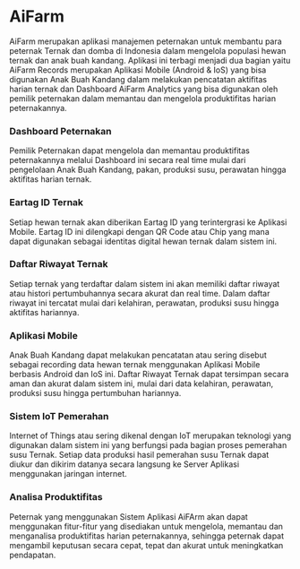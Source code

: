# AiFarm

AiFarm merupakan aplikasi manajemen peternakan untuk membantu para peternak Ternak dan domba di Indonesia dalam mengelola populasi hewan ternak dan anak buah kandang. Aplikasi ini terbagi menjadi dua bagian yaitu AiFarm Records merupakan Aplikasi Mobile (Android & IoS) yang bisa digunakan Anak Buah Kandang dalam melakukan pencatatan aktifitas harian ternak dan Dashboard AiFarm Analytics yang bisa digunakan oleh pemilik peternakan dalam memantau dan mengelola produktifitas harian peternakannya.


### Dashboard Peternakan
Pemilik Peternakan dapat mengelola dan memantau produktifitas peternakannya melalui Dashboard ini secara real time mulai dari pengelolaan Anak Buah Kandang, pakan, produksi susu, perawatan hingga aktifitas harian ternak.

### Eartag ID Ternak
Setiap hewan ternak akan diberikan Eartag ID yang terintergrasi ke Aplikasi Mobile. Eartag ID ini dilengkapi dengan QR Code atau Chip yang mana dapat digunakan sebagai identitas digital hewan ternak dalam sistem ini.

### Daftar Riwayat Ternak
Setiap ternak yang terdaftar dalam sistem ini akan memiliki daftar riwayat atau histori pertumbuhannya secara akurat dan real time. Dalam daftar riwayat ini tercatat mulai dari kelahiran, perawatan, produksi susu hingga aktifitas hariannya.

### Aplikasi Mobile
Anak Buah Kandang dapat melakukan pencatatan atau sering disebut sebagai recording data hewan ternak menggunakan Aplikasi Mobile berbasis Android dan IoS ini. Daftar Riwayat Ternak dapat tersimpan secara aman dan akurat dalam sistem ini, mulai dari data kelahiran, perawatan, produksi susu hingga pertumbuhan hariannya.

### Sistem IoT Pemerahan
Internet of Things atau sering dikenal dengan IoT merupakan teknologi yang digunakan dalam sistem ini yang berfungsi pada bagian proses pemerahan susu Ternak. Setiap data produksi hasil pemerahan susu Ternak dapat diukur dan dikirim datanya secara langsung ke Server Aplikasi menggunakan jaringan internet.

### Analisa Produktifitas
Peternak yang menggunakan Sistem Aplikasi AiFArm akan dapat menggunakan fitur-fitur yang disediakan untuk mengelola, memantau dan menganalisa produktifitas harian peternakannya, sehingga peternak dapat mengambil keputusan secara cepat, tepat dan akurat untuk meningkatkan pendapatan.

